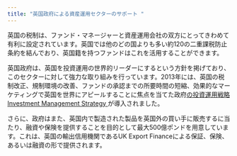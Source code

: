 ```yaml
---
title: "英国政府による資産運用セクターのサポート "
---
```

英国の税制は、ファンド・マネージャーと資産運用会社の双方にとってきわめて有利に設定されています。英国では他のどの国よりも多い約120の二重課税防止条約を結んでおり、英国籍を持つファンドはこれを活用することができます。

英国政府は、英国を投資運用の世界的リーダーにするという方針を掲げており、このセクターに対して強力な取り組みを行っています。2013年には、英国の税制改正、規制環境の改善、ファンドの承認までの所要時間の短縮、効果的なマーケティングで英国を世界にアピールすることに焦点を当てた政府[の投資運用戦略Investment Management Strategy ](https://www.gov.uk/government/news/uk-investment-management-strategy-launched-by-ministers)が導入されました。

さらに、政府はまた、英国内で製造された製品を英国外の買い手に販売するに当たり、融資や保険を提供することを目的として最大500億ポンドを用意しています。これは、英国の輸出信用機関であるUK Export Financeによる保証、保険、あるいは融資の形で提供されます。
